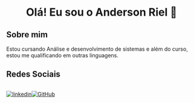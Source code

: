 
<h1 align="center">Olá! Eu sou o Anderson Riel 👋</h1>


 <h2>Sobre mim</h2> 
Estou cursando Análise e desenvolvimento de sistemas e além do curso, estou me qualificando em outras linguagens.

<h2>Redes Sociais</h2>

<div style="display: flex">
<br>

[![linkedin](https://img.shields.io/badge/linkedin-000?style=for-the-badge&logo=linkedin&logoColor=blue)](https://github.com/Anderson-Riel)

[![GitHub](https://img.shields.io/badge/GitHub-000?style=for-the-badge&logo=github&logoColor=white)](https://github.com/Anderson-Riel)